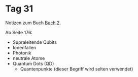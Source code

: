 # Tag 31

Notizen zum Buch [Buch 2](../Buch2.md).

Ab Seite 176:
* Supraleitende Qubits
* Ionenfallen
* Photonik
* neutrale Atome
* Quantum Dots (QD)
  - Quantenpunkte (dieser Begriff wird selten verwendet)
